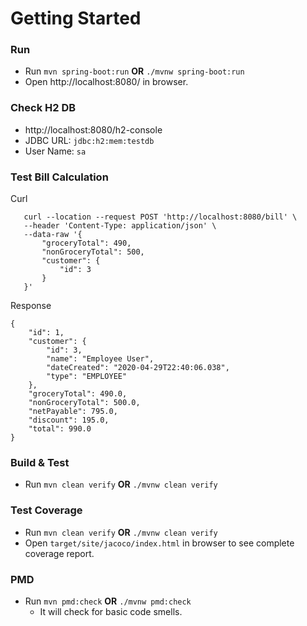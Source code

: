# Getting Started

### Run
* Run ``mvn spring-boot:run`` **OR**  ``./mvnw spring-boot:run``
* Open http://localhost:8080/ in browser.

### Check H2 DB
* http://localhost:8080/h2-console
* JDBC URL: ``jdbc:h2:mem:testdb``
* User Name: ``sa``

### Test Bill Calculation
Curl
```
   curl --location --request POST 'http://localhost:8080/bill' \
   --header 'Content-Type: application/json' \
   --data-raw '{
       "groceryTotal": 490,
       "nonGroceryTotal": 500,
       "customer": {
           "id": 3
       }
   }'
```
Response    
```
{
    "id": 1,
    "customer": {
        "id": 3,
        "name": "Employee User",
        "dateCreated": "2020-04-29T22:40:06.038",
        "type": "EMPLOYEE"
    },
    "groceryTotal": 490.0,
    "nonGroceryTotal": 500.0,
    "netPayable": 795.0,
    "discount": 195.0,
    "total": 990.0
}

```

### Build & Test
* Run ``mvn clean verify`` **OR**  ``./mvnw clean verify``

### Test Coverage
* Run ``mvn clean verify`` **OR**  ``./mvnw clean verify``
* Open ``target/site/jacoco/index.html`` in browser to see complete coverage report.

### PMD
* Run ``mvn pmd:check`` **OR**  ``./mvnw pmd:check``
    - It will check for basic code smells.

